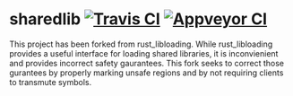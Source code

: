 # sharedlib [![Travis CI][tcii]][tci] [![Appveyor CI][acii]][aci]

[tcii]: https://travis-ci.org/tyleo/sharedlib.svg?branch=master
[tci]: https://travis-ci.org/tyleo/sharedlib
[acii]: https://ci.appveyor.com/api/projects/status/95wp614fd08o8rus?svg=true
[aci]: https://ci.appveyor.com/project/tyleo/sharedlib

This project has been forked from rust_libloading. While rust_libloading provides a useful interface for loading shared libraries, it is inconvienient and provides incorrect safety gaurantees. This fork seeks to correct those gurantees by properly marking unsafe regions and by not requiring clients to transmute symbols.
